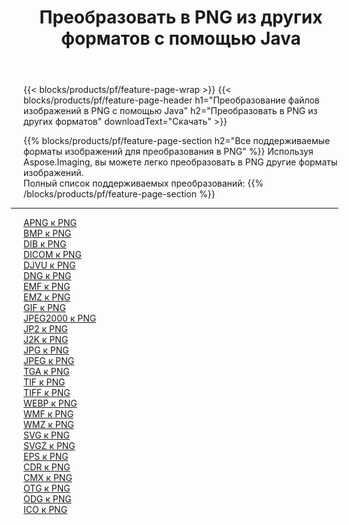 ﻿---
title: Преобразовать в PNG из других форматов с помощью Java 
weight: 3920
url: /ru/java/conversion/to/png 
lang: ru
langdirlevel: 2
locales: zh-hans,ja,it,ru,de,es,fr,nl,id,lt,pl,pt,vi,tr,ko,zh-hant,ar,hi,th,sv,cs,uk,he
description: Используя Aspose.Imaging, вы можете легко конвертировать в PNG из других форматов.
---

{{< blocks/products/pf/feature-page-wrap >}}
{{< blocks/products/pf/feature-page-header h1="Преобразование файлов изображений в PNG с помощью Java" h2="Преобразовать в PNG из других форматов" downloadText="Скачать" >}}


{{% blocks/products/pf/feature-page-section  h2="Все поддерживаемые форматы изображений для преобразования в PNG" %}}
Используя Aspose.Imaging, вы можете легко преобразовать в PNG другие форматы изображений.
<br/>
Полный список поддерживаемых преобразований:
{{% /blocks/products/pf/feature-page-section %}}
<div class="container-fluid productfamilypage bg-gray">
    <div class="convertypes bg-gray agp-content section">
        <div class="container">
		<hr style="margin-left:-20px;"/>
		<div class="row other-converters">
		    <div class='col-md-2 other-converter remove-lp remove-rp'><a href="/imaging/ru/java/conversion/apng-to-png" >APNG к PNG</a></div>
<div class='col-md-2 other-converter remove-lp remove-rp'><a href="/imaging/ru/java/conversion/bmp-to-png" >BMP к PNG</a></div>
<div class='col-md-2 other-converter remove-lp remove-rp'><a href="/imaging/ru/java/conversion/dib-to-png" >DIB к PNG</a></div>
<div class='col-md-2 other-converter remove-lp remove-rp'><a href="/imaging/ru/java/conversion/dicom-to-png" >DICOM к PNG</a></div>
<div class='col-md-2 other-converter remove-lp remove-rp'><a href="/imaging/ru/java/conversion/djvu-to-png" >DJVU к PNG</a></div>
<div class='col-md-2 other-converter remove-lp remove-rp'><a href="/imaging/ru/java/conversion/dng-to-png" >DNG к PNG</a></div>
<div class='col-md-2 other-converter remove-lp remove-rp'><a href="/imaging/ru/java/conversion/emf-to-png" >EMF к PNG</a></div>
<div class='col-md-2 other-converter remove-lp remove-rp'><a href="/imaging/ru/java/conversion/emz-to-png" >EMZ к PNG</a></div>
<div class='col-md-2 other-converter remove-lp remove-rp'><a href="/imaging/ru/java/conversion/gif-to-png" >GIF к PNG</a></div>
<div class='col-md-2 other-converter remove-lp remove-rp'><a href="/imaging/ru/java/conversion/jpeg2000-to-png" >JPEG2000 к PNG</a></div>
<div class='col-md-2 other-converter remove-lp remove-rp'><a href="/imaging/ru/java/conversion/jp2-to-png" >JP2 к PNG</a></div>
<div class='col-md-2 other-converter remove-lp remove-rp'><a href="/imaging/ru/java/conversion/j2k-to-png" >J2K к PNG</a></div>
<div class='col-md-2 other-converter remove-lp remove-rp'><a href="/imaging/ru/java/conversion/jpg-to-png" >JPG к PNG</a></div>
<div class='col-md-2 other-converter remove-lp remove-rp'><a href="/imaging/ru/java/conversion/jpeg-to-png" >JPEG к PNG</a></div>
<div class='col-md-2 other-converter remove-lp remove-rp'><a href="/imaging/ru/java/conversion/tga-to-png" >TGA к PNG</a></div>
<div class='col-md-2 other-converter remove-lp remove-rp'><a href="/imaging/ru/java/conversion/tif-to-png" >TIF к PNG</a></div>
<div class='col-md-2 other-converter remove-lp remove-rp'><a href="/imaging/ru/java/conversion/tiff-to-png" >TIFF к PNG</a></div>
<div class='col-md-2 other-converter remove-lp remove-rp'><a href="/imaging/ru/java/conversion/webp-to-png" >WEBP к PNG</a></div>
<div class='col-md-2 other-converter remove-lp remove-rp'><a href="/imaging/ru/java/conversion/wmf-to-png" >WMF к PNG</a></div>
<div class='col-md-2 other-converter remove-lp remove-rp'><a href="/imaging/ru/java/conversion/wmz-to-png" >WMZ к PNG</a></div>
<div class='col-md-2 other-converter remove-lp remove-rp'><a href="/imaging/ru/java/conversion/svg-to-png" >SVG к PNG</a></div>
<div class='col-md-2 other-converter remove-lp remove-rp'><a href="/imaging/ru/java/conversion/svgz-to-png" >SVGZ к PNG</a></div>
<div class='col-md-2 other-converter remove-lp remove-rp'><a href="/imaging/ru/java/conversion/eps-to-png" >EPS к PNG</a></div>
<div class='col-md-2 other-converter remove-lp remove-rp'><a href="/imaging/ru/java/conversion/cdr-to-png" >CDR к PNG</a></div>
<div class='col-md-2 other-converter remove-lp remove-rp'><a href="/imaging/ru/java/conversion/cmx-to-png" >CMX к PNG</a></div>
<div class='col-md-2 other-converter remove-lp remove-rp'><a href="/imaging/ru/java/conversion/otg-to-png" >OTG к PNG</a></div>
<div class='col-md-2 other-converter remove-lp remove-rp'><a href="/imaging/ru/java/conversion/odg-to-png" >ODG к PNG</a></div>
<div class='col-md-2 other-converter remove-lp remove-rp'><a href="/imaging/ru/java/conversion/ico-to-png" >ICO к PNG</a></div>
                </div>
        </div>
    </div>
</div>
<br/>

